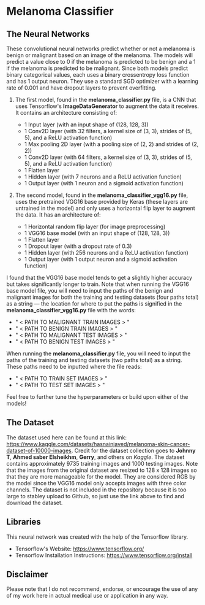 # Melanoma Classifier

## The Neural Networks
These convolutional neural networks predict whether or not a melanoma is benign or malignant based on an image of the melanoma. The models will predict a value close to 0 if the melanoma is predicted to be benign and a 1 if the melanoma is predicted to be malignant. Since both models predict binary categorical values, each uses a binary crossentropy loss function and has 1 output neuron. They use a standard SGD optimizer with a learning rate of 0.001 and have dropout layers to prevent overfitting.

1. The first model, found in the **melanoma_classifier.py** file, is a CNN that uses Tensorflow's **ImageDataGenerator** to augment the data it receives. It contains an architecture consisting of:
    - 1 Input layer (with an input shape of (128, 128, 3))
    - 1 Conv2D layer (with 32 filters, a kernel size of (3, 3), strides of (5, 5), and a ReLU activation function)
    - 1 Max pooling 2D layer (with a pooling size of (2, 2) and strides of (2, 2))
    - 1 Conv2D layer (with 64 filters, a kernel size of (3, 3), strides of (5, 5), and a ReLU activation function)
    - 1 Flatten layer
    - 1 Hidden layer (with 7 neurons and a ReLU activation function)
    - 1 Output layer (with 1 neuron and a sigmoid activation function)

2. The second model, found in the **melanoma_classifier_vgg16.py** file, uses the pretrained VGG16 base provided by Keras (these layers are untrained in the model) and only uses a horizontal flip layer to augment the data. It has an architecture of:
    - 1 Horizontal random flip layer (for image preprocessing)
    - 1 VGG16 base model (with an input shape of (128, 128, 3))
    - 1 Flatten layer
    - 1 Dropout layer (with a dropout rate of 0.3)
    - 1 Hidden layer (with 256 neurons and a ReLU activation function)
    - 1 Output layer (with 1 output neuron and a sigmoid activation function)

I found that the VGG16 base model tends to get a slightly higher accuracy but takes significantly longer to train. Note that when running the VGG16 base model file, you will need to input the paths of the benign and malignant images for both the training and testing datasets (four paths total) as a string — the location for where to put the paths is signified in the **melanoma_classifier_vgg16.py** file with the words: 
- " < PATH TO MALIGNANT TRAIN IMAGES > " 
- " < PATH TO BENIGN TRAIN IMAGES > " 
- " < PATH TO MALIGNANT TEST IMAGES > " 
- " < PATH TO BENIGN TEST IMAGES > " 

When running the **melanoma_classifier.py** file, you will need to input the paths of the training and testing datasets (two paths total) as a string. These paths need to be inputted where the file reads:
- " < PATH TO TRAIN SET IMAGES > " 
- " < PATH TO TEST SET IMAGES > " 

Feel free to further tune the hyperparameters or build upon either of the models!

## The Dataset
The dataset used here can be found at this link: https://www.kaggle.com/datasets/hasnainjaved/melanoma-skin-cancer-dataset-of-10000-images. Credit for the dataset collection goes to **Johnny T**, **Ahmed saber Elsheikhm**, **Gerry**, and others on *Kaggle*. The dataset contains approximately 9735 training images and 1000 testing images. Note that the images from the original dataset are resized to 128 x 128 images so that they are more manageable for the model. They are considered RGB by the model since the VGG16 model only accepts images with three color channels. The dataset is not included in the repository because it is too large to stabley upload to Github, so just use the link above to find and download the dataset.

## Libraries
This neural network was created with the help of the Tensorflow library.
- Tensorflow's Website: https://www.tensorflow.org/
- Tensorflow Installation Instructions: https://www.tensorflow.org/install

## Disclaimer
Please note that I do not recommend, endorse, or encourage the use of any of my work here in actual medical use or application in any way. 
